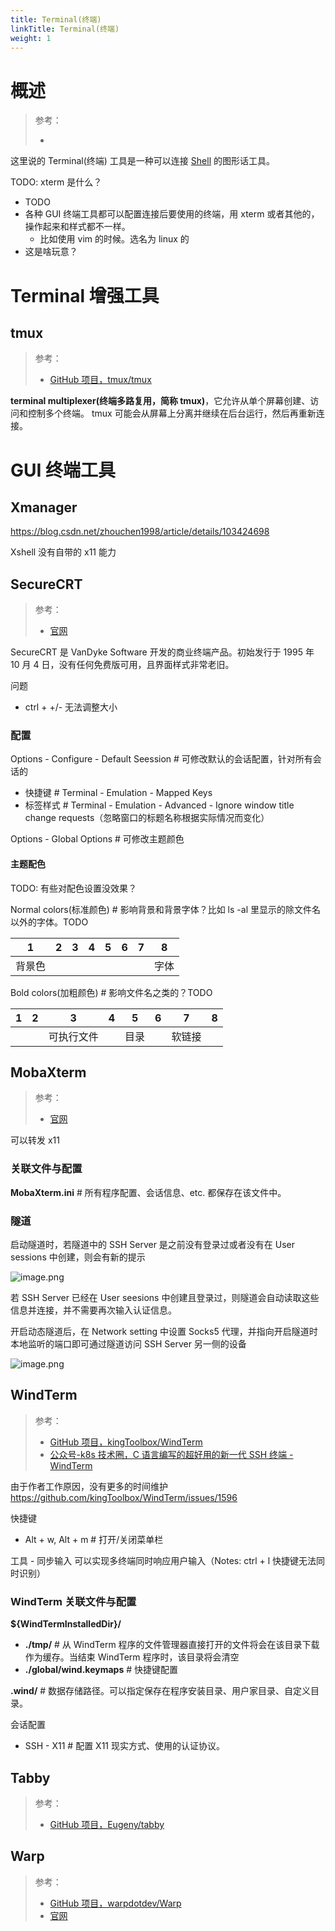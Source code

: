 ```yaml
---
title: Terminal(终端)
linkTitle: Terminal(终端)
weight: 1
---
```


# 概述

> 参考：
>
> -

这里说的 Terminal(终端) 工具是一种可以连接 [Shell](/docs/1.操作系统/Terminal%20与%20Shell/Terminal%20与%20Shell.md) 的图形话工具。

TODO: xterm 是什么？

- TODO
- 各种 GUI 终端工具都可以配置连接后要使用的终端，用 xterm 或者其他的，操作起来和样式都不一样。
  - 比如使用 vim 的时候。选名为 linux 的
- 这是啥玩意？

# Terminal 增强工具

## tmux

> 参考：
>
> - [GitHub 项目，tmux/tmux](https://github.com/tmux/tmux)

**terminal multiplexer(终端多路复用，简称 tmux)**，它允许从单个屏幕创建、访问和控制多个终端。 tmux 可能会从屏幕上分离并继续在后台运行，然后再重新连接。

# GUI 终端工具

## Xmanager

https://blog.csdn.net/zhouchen1998/article/details/103424698

Xshell 没有自带的 x11 能力

## SecureCRT

> 参考：
>
> - [官网](https://www.vandyke.com/products/securecrt/index.html)

SecureCRT 是 VanDyke Software 开发的商业终端产品。初始发行于 1995 年 10 月 4 日，没有任何免费版可用，且界面样式非常老旧。

问题

- ctrl + +/- 无法调整大小

### 配置

Options - Configure - Default Seession # 可修改默认的会话配置，针对所有会话的

- 快捷键 # Terminal - Emulation - Mapped Keys
- 标签样式 # Terminal - Emulation - Advanced - Ignore window title change requests（忽略窗口的标题名称根据实际情况而变化）

Options - Global Options # 可修改主题颜色

#### 主题配色

TODO: 有些对配色设置没效果？

Normal colors(标准颜色) # 影响背景和背景字体？比如 ls -al 里显示的除文件名以外的字体。TODO

|  1  |  2  |  3  |  4  |  5  |  6  |  7  |  8  |
| :-: | :-: | :-: | :-: | :-: | :-: | :-: | :-: |
| 背景色 |     |     |     |     |     |     | 字体  |

Bold colors(加粗颜色) # 影响文件名之类的？TODO

|  1  |  2  |   3   |  4  |  5  |  6  |  7  |  8  |
| :-: | :-: | :---: | :-: | :-: | :-: | :-: | :-: |
|     |     | 可执行文件 |     | 目录  |     | 软链接 |     |

## MobaXterm

> 参考：
>
> - [官网](https://mobaxterm.mobatek.net/)

可以转发 x11

### 关联文件与配置

**MobaXterm.ini** # 所有程序配置、会话信息、etc. 都保存在该文件中。

### 隧道

启动隧道时，若隧道中的 SSH Server 是之前没有登录过或者没有在 User sessions 中创建，则会有新的提示

![image.png](https://notes-learning.oss-cn-beijing.aliyuncs.com/terminal/202403042144907.png)

若 SSH Server 已经在 User seesions 中创建且登录过，则隧道会自动读取这些信息并连接，并不需要再次输入认证信息。

开启动态隧道后，在 Network setting 中设置 Socks5 代理，并指向开启隧道时本地监听的端口即可通过隧道访问 SSH Server 另一侧的设备

![image.png](https://notes-learning.oss-cn-beijing.aliyuncs.com/terminal/202403042218800.png)

## WindTerm

> 参考：
>
> - [GitHub 项目，kingToolbox/WindTerm](https://github.com/kingToolbox/WindTerm)
> - [公众号-k8s 技术圈，C 语言编写的超好用的新一代 SSH 终端 - WindTerm](https://mp.weixin.qq.com/s/2KJi7frtKYExkyBuM5K2hw)

由于作者工作原因，没有更多的时间维护 https://github.com/kingToolbox/WindTerm/issues/1596

快捷键

- Alt + w, Alt + m # 打开/关闭菜单栏

工具 - 同步输入 可以实现多终端同时响应用户输入（Notes: ctrl + l 快捷键无法同时识别）

### WindTerm 关联文件与配置

**${WindTermInstalledDir}/**

- **./tmp/** # 从 WindTerm 程序的文件管理器直接打开的文件将会在该目录下载作为缓存。当结束 WindTerm 程序时，该目录将会清空
- **./global/wind.keymaps** # 快捷键配置

**.wind/** # 数据存储路径。可以指定保存在程序安装目录、用户家目录、自定义目录。

会话配置

- SSH - X11 # 配置 X11 现实方式、使用的认证协议。

## Tabby

> 参考：
>
> - [GitHub 项目，Eugeny/tabby](https://github.com/Eugeny/tabby)

## Warp

> 参考：
>
> - [GitHub 项目，warpdotdev/Warp](https://github.com/warpdotdev/Warp)
> - [官网](https://www.warp.dev/)
